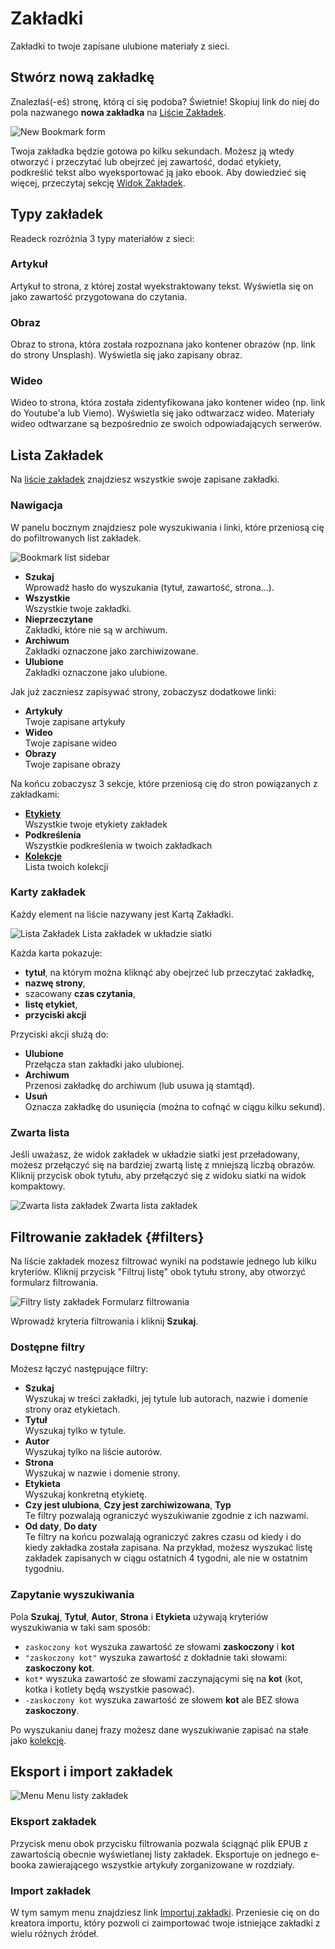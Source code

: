 # Zakładki

Zakładki to twoje zapisane ulubione materiały z sieci.

## Stwórz nową zakładkę

Znalezłaś(-eś) stronę, którą ci się podoba? Świetnie! Skopiuj link do niej do pola nazwanego **nowa zakładka** na [Liście Zakładek](readeck-instance://bookmarks).

![New Bookmark form](./img/bookmark-new.webp)

Twoja zakładka będzie gotowa po kilku sekundach. Możesz ją wtedy otworzyć i przeczytać lub obejrzeć jej zawartość, dodać etykiety, podkreślić tekst albo wyeksportować ją jako ebook. Aby dowiedzieć się więcej, przeczytaj sekcję [Widok Zakładek](./bookmark.md).

## Typy zakładek

Readeck rozróżnia 3 typy materiałów z sieci:

### Artykuł

Artykuł to strona, z której został wyekstraktowany tekst. Wyświetla się on jako zawartość przygotowana do czytania.

### Obraz

Obraz to strona, która została rozpoznana jako kontener obrazów (np. link do strony Unsplash). Wyświetla się jako zapisany obraz.

### Wideo

Wideo to strona, która została zidentyfikowana jako kontener wideo (np. link do Youtube'a lub Viemo). Wyświetla się jako odtwarzacz wideo. Materiały wideo odtwarzane są bezpośrednio ze swoich odpowiadających serwerów.

## Lista Zakładek

Na [liście zakładek](readeck-instance://bookmarks) znajdziesz wszystkie swoje zapisane zakładki.

### Nawigacja

W panelu bocznym znajdziesz pole wyszukiwania i linki, które przeniosą cię do pofiltrowanych list zakładek.

![Bookmark list sidebar](./img/bookmark-sidebar.webp)

- **Szukaj** \
  Wprowadź hasło do wyszukania (tytuł, zawartość, strona...).
- **Wszystkie** \
  Wszystkie twoje zakładki.
- **Nieprzeczytane** \
  Zakładki, które nie są w archiwum.
- **Archiwum** \
  Zakładki oznaczone jako zarchiwizowane.
- **Ulubione** \
  Zakładki oznaczone jako ulubione.

Jak już zaczniesz zapisywać strony, zobaczysz dodatkowe linki:

- **Artykuły** \
  Twoje zapisane artykuły
- **Wideo** \
  Twoje zapisane wideo
- **Obrazy** \
  Twoje zapisane obrazy

Na końcu zobaczysz 3 sekcje, które przeniosą cię do stron powiązanych z zakładkami:

- **[Etykiety](./labels.md)** \
  Wszystkie twoje etykiety zakładek
- **Podkreślenia** \
  Wszystkie podkreślenia w twoich zakładkach
- **[Kolekcje](./collections.md)** \
  Lista twoich kolekcji

### Karty zakładek

Każdy element na liście nazywany jest Kartą Zakładki.

![Lista Zakładek](./img/bookmark-list.webp)
Lista zakładek w układzie siatki

Każda karta pokazuje:

- **tytuł**, na którym można kliknąć aby obejrzeć lub przeczytać zakładkę,
- **nazwę strony**,
- szacowany **czas czytania**,
- **listę etykiet**,
- **przyciski akcji**

Przyciski akcji służą do:

- **Ulubione** \
  Przełącza stan zakładki jako ulubionej.
- **Archiwum** \
  Przenosi zakładkę do archiwum (lub usuwa ją stamtąd).
- **Usuń** \
  Oznacza zakładkę do usunięcia (można to cofnąć w ciągu kilku sekund).

### Zwarta lista

Jeśli uważasz, że widok zakładek w układzie siatki jest przeładowany, możesz przełączyć się na bardziej zwartą listę z mniejszą liczbą obrazów. Kliknij przycisk obok tytułu, aby przełączyć się z widoku siatki na widok kompaktowy.

![Zwarta lista zakładek](./img/bookmark-list-compact.webp)
Zwarta lista zakładek

## Filtrowanie zakładek {#filters}

Na liście zakładek mozesz filtrować wyniki na podstawie jednego lub kilku kryteriów. Kliknij przycisk "Filtruj listę" obok tytułu strony, aby otworzyć formularz filtrowania.

![Filtry listy zakładek](./img/bookmark-filters.webp)
Formularz filtrowania

Wprowadź kryteria filtrowania i kliknij **Szukaj**.

### Dostępne filtry

Możesz łączyć następujące filtry:

- **Szukaj**\
  Wyszukaj w treści zakładki, jej tytule lub autorach, nazwie i domenie strony oraz etykietach.
- **Tytuł**\
  Wyszukaj tylko w tytule.
- **Autor**\
  Wyszukaj tylko na liście autorów.
- **Strona**\
  Wyszukaj w nazwie i domenie strony.
- **Etykieta**\
  Wyszukaj konkretną etykietę.
- **Czy jest ulubiona**, **Czy jest zarchiwizowana**, **Typ**\
  Te filtry pozwalają ograniczyć wyszukiwanie zgodnie z ich nazwami.
- **Od daty**, **Do daty**\
  Te filtry na końcu pozwalają ograniczyć zakres czasu od kiedy i do kiedy zakładka została zapisana. Na przykład, możesz wyszukać listę zakładek zapisanych w ciągu ostatnich 4 tygodni, ale nie w ostatnim tygodniu.

### Zapytanie wyszukiwania

Pola **Szukaj**, **Tytuł**, **Autor**, **Strona** i **Etykieta** używają kryteriów wyszukiwania w taki sam sposób:

- `zaskoczony kot` wyszuka zawartość ze słowami **zaskoczony** i **kot**
- `"zaskoczony kot"` wyszuka zawartość z dokładnie taki słowami: **zaskoczony kot**.
- `kot*` wyszuka zawartość ze słowami zaczynającymi się na **kot** (kot, kotka i kotlety będą wszystkie pasować).
- `-zaskoczony kot` wyszuka zawartość ze słowem **kot** ale BEZ słowa **zaskoczony**.

Po wyszukaniu danej frazy możesz dane wyszukiwanie zapisać na stałe jako [kolekcję](./collections.md).

## Eksport i import zakładek

![Menu](./img/bookmark-list-menu.webp)
Menu listy zakładek

### Eksport zakładek

Przycisk menu obok przycisku filtrowania pozwala ściągnąć plik EPUB z zawartością obecnie wyświetlanej listy zakładek. Eksportuje on jednego e-booka zawierającego wszystkie artykuły zorganizowane w rozdziały.

### Import zakładek

W tym samym menu znajdziesz link [Importuj zakładki](readeck-instance://bookmarks/import). Przeniesie cię on do kreatora importu, który pozwoli ci zaimportować twoje istniejące zakładki z wielu różnych źródeł.
